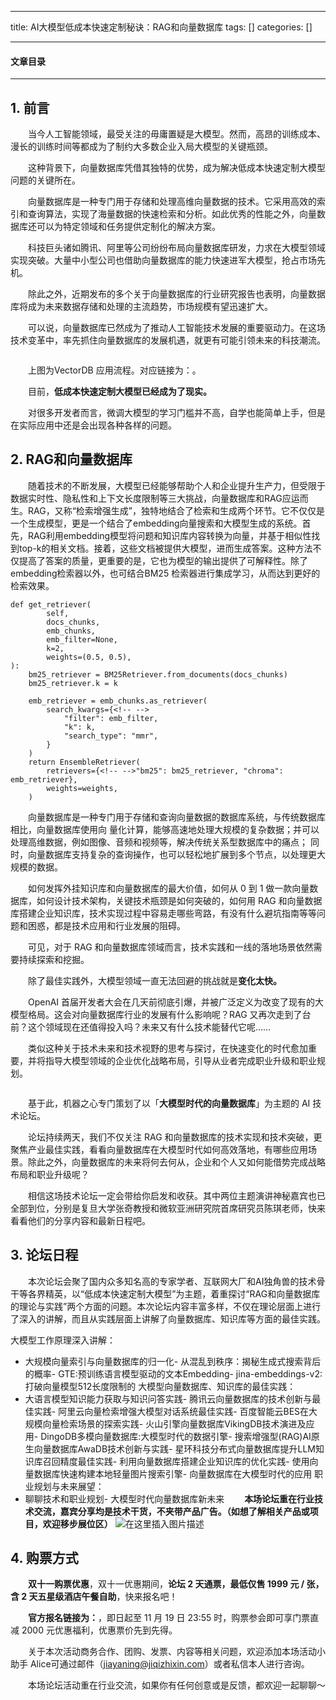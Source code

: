 
--- 
title:  AI大模型低成本快速定制秘诀：RAG和向量数据库 
tags: []
categories: [] 

---


#### 文章目录
- - - - 


## 1. 前言

  当今人工智能领域，最受关注的毋庸置疑是大模型。然而，高昂的训练成本、漫长的训练时间等都成为了制约大多数企业入局大模型的关键瓶颈。

  这种背景下，向量数据库凭借其独特的优势，成为解决低成本快速定制大模型问题的关键所在。

  向量数据库是一种专门用于存储和处理高维向量数据的技术。它采用高效的索引和查询算法，实现了海量数据的快速检索和分析。如此优秀的性能之外，向量数据库还可以为特定领域和任务提供定制化的解决方案。

  科技巨头诸如腾讯、阿里等公司纷纷布局向量数据库研发，力求在大模型领域实现突破。大量中小型公司也借助向量数据库的能力快速进军大模型，抢占市场先机。

  除此之外，近期发布的多个关于向量数据库的行业研究报告也表明，向量数据库将成为未来数据存储和处理的主流趋势，市场规模有望迅速扩大。

  可以说，向量数据库已然成为了推动人工智能技术发展的重要驱动力。在这场技术变革中，率先抓住向量数据库的发展机遇，就更有可能引领未来的科技潮流。

<img src="https://img-blog.csdnimg.cn/img_convert/590378bfa2cc2299f8172a032a11cc44.png#pic_cneter" alt="">

  上图为VectorDB 应用流程。对应链接为：。

  目前，**低成本快速定制大模型已经成为了现实。**

  对很多开发者而言，微调大模型的学习门槛并不高，自学也能简单上手，但是在实际应用中还是会出现各种各样的问题。

## 2. RAG和向量数据库

  随着技术的不断发展，大模型已经能够帮助个人和企业提升生产力，但受限于数据实时性、隐私性和上下文长度限制等三大挑战，向量数据库和RAG应运而生。RAG，又称“检索增强生成”，独特地结合了检索和生成两个环节。它不仅仅是一个生成模型，更是一个结合了embedding向量搜索和大模型生成的系统。首先，RAG利用embedding模型将问题和知识库内容转换为向量，并基于相似性找到top-k的相关文档。接着，这些文档被提供大模型，进而生成答案。这种方法不仅提高了答案的质量，更重要的是，它也为模型的输出提供了可解释性。除了embedding检索器以外，也可结合BM25 检索器进行集成学习，从而达到更好的检索效果。

```
def get_retriever(
        self,
        docs_chunks,
        emb_chunks,
        emb_filter=None,
        k=2,
        weights=(0.5, 0.5),
):
    bm25_retriever = BM25Retriever.from_documents(docs_chunks)
    bm25_retriever.k = k

    emb_retriever = emb_chunks.as_retriever(
        search_kwargs={<!-- -->
            "filter": emb_filter,
            "k": k,
            "search_type": "mmr",
        }
    )
    return EnsembleRetriever(
        retrievers={<!-- -->"bm25": bm25_retriever, "chroma": emb_retriever},
        weights=weights,
    )

```

  向量数据库是一种专门用于存储和查询向量数据的数据库系统，与传统数据库相比，向量数据库使用向 量化计算，能够高速地处理大规模的复杂数据；并可以处理高维数据，例如图像、音频和视频等，解决传统关系型数据库中的痛点； 同时，向量数据库支持复杂的查询操作，也可以轻松地扩展到多个节点，以处理更大规模的数据。

  如何发挥外挂知识库和向量数据库的最大价值，如何从 0 到 1 做一款向量数据库，如何设计技术架构，关键技术瓶颈是如何突破的，如何用 RAG 和向量数据库搭建企业知识库，技术实现过程中容易走哪些弯路，有没有什么避坑指南等等问题和困惑，都是技术应用和行业发展的阻碍。

  可见，对于 RAG 和向量数据库领域而言，技术实践和一线的落地场景依然需要持续探索和挖掘。

  除了最佳实践外，大模型领域一直无法回避的挑战就是**变化太快。**

  OpenAI 首届开发者大会在几天前彻底引爆，并被广泛定义为改变了现有的大模型格局。这会对向量数据库行业的发展有什么影响呢？RAG 又再次走到了台前？这个领域现在还值得投入吗？未来又有什么技术能替代它呢……

  类似这种关于技术未来和技术视野的思考与探讨，在快速变化的时代愈加重要，并将指导大模型领域的企业优化战略布局，引导从业者完成职业升级和职业规划。

<img src="https://img-blog.csdnimg.cn/img_convert/bdd5ec96122f09e36d5ea4cf325d304b.jpeg#pic_center" alt="">

  基于此，机器之心专门策划了以「**大模型时代的向量数据库**」为主题的 AI 技术论坛。

  论坛持续两天，我们不仅关注 RAG 和向量数据库的技术实现和技术突破，更聚焦产业最佳实践，看看向量数据库在大模型时代如何高效落地，有哪些应用场景。除此之外，向量数据库的未来将何去何从，企业和个人又如何能借势完成战略布局和职业升级呢？

  相信这场技术论坛一定会带给你启发和收获。其中两位主题演讲神秘嘉宾也已全部到位，分别是复旦大学张奇教授和微软亚洲研究院首席研究员陈琪老师，快来看看他们的分享内容和最新日程吧。

## 3. 论坛日程

  本次论坛会聚了国内众多知名高的专家学者、互联网大厂和AI独角兽的技术骨干等各界精英，以“低成本快速定制大模型”为主题，着重探讨“RAG和向量数据库的理论与实践”两个方面的问题。本次论坛内容丰富多样，不仅在理论层面上进行了深入的讲解，而且从实践层面上讲解了向量数据库、知识库等方面的最佳实践。

大模型工作原理深入讲解：
- 大规模向量索引与向量数据库的归一化- 从混乱到秩序：揭秘生成式搜索背后的概率- GTE:预训练语言模型驱动的文本Embedding- jina-embeddings-v2:打破向量模型512长度限制的
大模型向量数据库、知识库的最佳实践：
- 大语言模型知识能力获取与知识问答实践- 腾讯云向量数据库的技术创新与最佳实践- 阿里云向量检索增强大模型对话系统最佳实践- 百度智能云BES在大规模向量检索场景的探索实践- 火山引擎向量数据库VikingDB技术演进及应用- DingoDB多模向量数据库:大模型时代的数据引擎- 搜索增强型(RAG)AI原生向量数据库AwaDB技术创新与实践- 星环科技分布式向量数据库提升LLM知识库召回精度最佳实践- 利用向量数据库搭建企业知识库的优化实践- 使用向量数据库快速构建本地轻量图片搜索引擎- 向量数据库在大模型时代的应用
职业规划与未来展望：
- 聊聊技术和职业规划- 大模型时代向量数据库新未来
  **本场论坛重在行业技术交流，嘉宾分享均是技术干货，不夹带产品广告。（如想了解相关产品或项目，欢迎移步展位区）** <img src="https://img-blog.csdnimg.cn/cb50934cbceb4a288671f65842c35da2.png#pic_center" alt="在这里插入图片描述">

## 4. 购票方式

  **双十一购票优惠**，双十一优惠期间，**论坛 2 天通票，最低仅售 1999 元 / 张，含 2 天五星级酒店午餐自助**，快来报名吧！

  **官方报名链接为：**，即日起至 11 月 19 日 23:55 时，购票参会即可享门票直减 2000 元优惠福利，优惠票价先到先得。

  关于本次活动商务合作、团购、发票、内容等相关问题，欢迎添加本场活动小助手 Alice可通过邮件（jiayaning@jiqizhixin.com）或者私信本人进行咨询。

  本场论坛活动重在行业交流，如果你有任何创意或是反馈，都欢迎一起聊聊～
